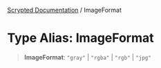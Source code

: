 [Scrypted Documentation](../globals.md) / ImageFormat

# Type Alias: ImageFormat

> **ImageFormat**: `"gray"` \| `"rgba"` \| `"rgb"` \| `"jpg"`
